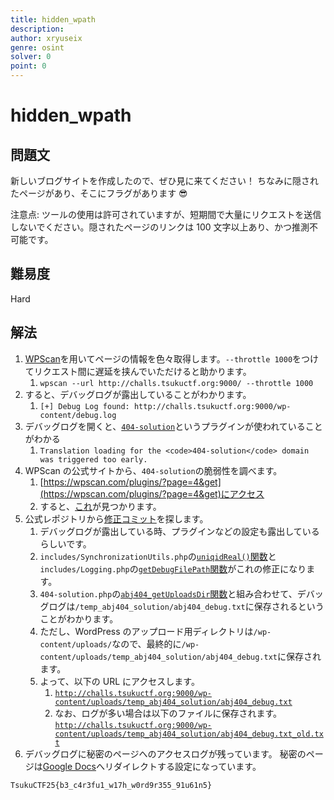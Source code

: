 ```yaml
---
title: hidden_wpath
description:
author: xryuseix
genre: osint
solver: 0
point: 0
---
```


# hidden_wpath

## 問題文

新しいブログサイトを作成したので、ぜひ見に来てください！
ちなみに隠されたページがあり、そこにフラグがあります 😎

注意点: ツールの使用は許可されていますが、短期間で大量にリクエストを送信しないでください。隠されたページのリンクは 100 文字以上あり、かつ推測不可能です。

## 難易度

Hard

## 解法

1. [WPScan](https://github.com/wpscanteam/wpscan)を用いてページの情報を色々取得します。`--throttle 1000`をつけてリクエスト間に遅延を挟んでいただけると助かります。
   1. `wpscan --url http://challs.tsukuctf.org:9000/ --throttle 1000`
2. すると、デバッグログが露出していることがわかります。
   1. `[+] Debug Log found: http://challs.tsukuctf.org:9000/wp-content/debug.log`
3. デバッグログを開くと、[`404-solution`](https://github.com/aaron13100/404solution)というプラグインが使われていることがわかる
   1. `Translation loading for the <code>404-solution</code> domain was triggered too early.`
4. WPScan の公式サイトから、`404-solution`の脆弱性を調べます。
   1. [https://wpscan.com/plugins/?page=4&get](https://wpscan.com/plugins/?page=4&get)にアクセス
   2. すると、[これ](https://wpscan.com/vulnerability/1dcd384c-21d1-4fa1-90d8-5ad35425cf92/)が見つかります。
5. 公式レポジトリから[修正コミット](https://github.com/aaron13100/404solution/commit/036b8a8d42a5af7387476febe2a9e443219aeb4b)を探します。
   1. デバッグログが露出している時、プラグインなどの設定も露出しているらしいです。
   2. `includes/SynchronizationUtils.php`の[`uniqidReal()`関数](https://github.com/aaron13100/404solution/blob/036b8a8d42a5af7387476febe2a9e443219aeb4b/includes/SynchronizationUtils.php#L265)と`includes/Logging.php`の[`getDebugFilePath`関数](https://github.com/aaron13100/404solution/blob/036b8a8d42a5af7387476febe2a9e443219aeb4b/includes/Logging.php#L342)がこれの修正になります。
   3. `404-solution.php`の[`abj404_getUploadsDir`関数](https://github.com/aaron13100/404solution/blob/036b8a8d42a5af7387476febe2a9e443219aeb4b/404-solution.php#L164)と組み合わせて、デバッグログは`/temp_abj404_solution/abj404_debug.txt`に保存されるということがわかります。
   4. ただし、WordPress のアップロード用ディレクトリは`/wp-content/uploads/`なので、最終的に`/wp-content/uploads/temp_abj404_solution/abj404_debug.txt`に保存されます。
   5. よって、以下の URL にアクセスします。
      1. [`http://challs.tsukuctf.org:9000/wp-content/uploads/temp_abj404_solution/abj404_debug.txt`](http://challs.tsukuctf.org:9000/wp-content/uploads/temp_abj404_solution/abj404_debug.txt)
      2. なお、ログが多い場合は以下のファイルに保存されます。[`http://challs.tsukuctf.org:9000/wp-content/uploads/temp_abj404_solution/abj404_debug.txt_old.txt`](http://challs.tsukuctf.org:9000/wp-content/uploads/temp_abj404_solution/abj404_debug.txt_old.txt)
6. デバッグログに秘密のページへのアクセスログが残っています。
   秘密のページは[Google Docs](https://docs.google.com/document/d/16K84AlbPOBsGpP14qfpOxBQVlc4J5-Aq4QhbVf6OYlg/edit?usp=sharing)へリダイレクトする設定になっています。

`TsukuCTF25{b3_c4r3fu1_w17h_w0rd9r355_91u61n5}`
